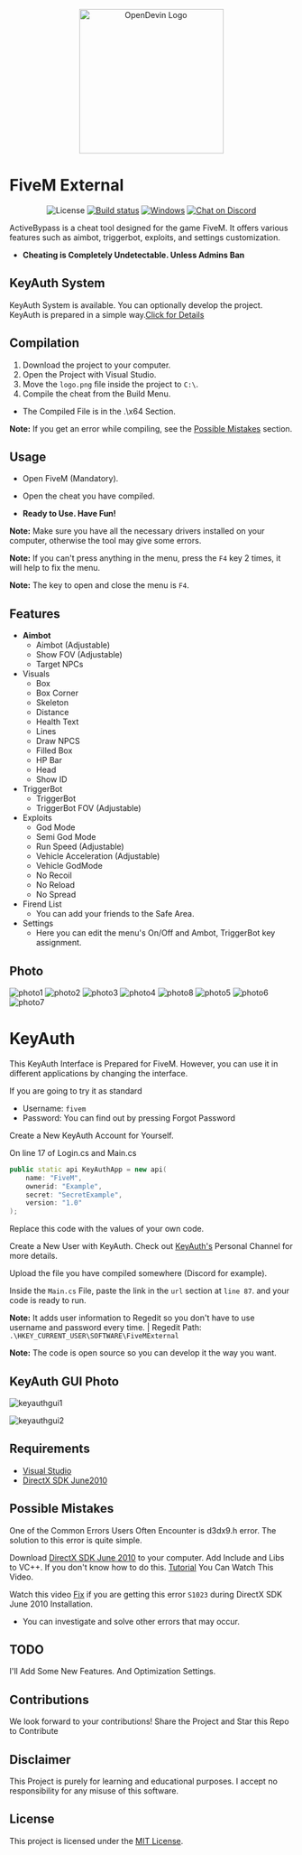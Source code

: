 <!--------------------------------------------------------------------------------------------------------------------->
<p align="center">
  <img alt="OpenDevin Logo" src="https://github.com/unknown144p/fiveam/assets/93508554/0c60b3e4-58ec-412a-9520-fa9e12f4a28d" width="256" />
</p>


# FiveM External
<div align="center">
   
  ![License](https://img.shields.io/badge/license-MIT-orange) [![Build status](https://ci.appveyor.com/api/projects/status/d2jnxclg20vd0o50?svg=true&branch=v1.x)](https://ci.appveyor.com/project/gabime/spdlog) [![Windows](https://github.com/SuperTux/supertux/actions/workflows/windows.yml/badge.svg?branch=master)](https://github.com/SuperTux/supertux/actions/workflows/windows.yml?branch=master) [![Chat on Discord](https://img.shields.io/badge/Discord-5865f2?logo=discord&logoColor=green)](https://discordapp.com/invite/ZdqEheK)
  
</div>


ActiveBypass is a cheat tool designed for the game FiveM. It offers various features such as aimbot, triggerbot, exploits, and settings customization.

- **Cheating is Completely Undetectable. Unless Admins Ban**
## KeyAuth System 

KeyAuth System is available. You can optionally develop the project.
KeyAuth is prepared in a simple way.[Click for Details](#KeyAuth)

<!--------------------------------------------------------------------------------------------------------------------->

## Compilation
1. Download the project to your computer.
2. Open the Project with Visual Studio.
3. Move the `logo.png` file inside the project to `C:\`.
4. Compile the cheat from the Build Menu.

- The Compiled File is in the .\x64 Section.

**Note:** If you get an error while compiling, see the [Possible Mistakes](#Possible-Mistakes) section.

<!--------------------------------------------------------------------------------------------------------------------->

## Usage

- Open FiveM (Mandatory).

- Open the cheat you have compiled.

- **Ready to Use. Have Fun!**

**Note:** Make sure you have all the necessary drivers installed on your computer, otherwise the tool may give some errors.

**Note:** If you can't press anything in the menu, press the `F4` key 2 times, it will help to fix the menu.

**Note:** The key to open and close the menu is `F4`.

<!--------------------------------------------------------------------------------------------------------------------->

## Features

- **Aimbot**
   - Aimbot (Adjustable)
   - Show FOV (Adjustable)
   - Target NPCs
- Visuals
   - Box
   - Box Corner
   - Skeleton
   - Distance
   - Health Text
   - Lines
   - Draw NPCS
   - Filled Box
   - HP Bar
   - Head
   - Show ID
- TriggerBot
   - TriggerBot
   - TriggerBot FOV (Adjustable)
- Exploits
   - God Mode
   - Semi God Mode
   - Run Speed (Adjustable)
   - Vehicle Acceleration (Adjustable)
   - Vehicle GodMode
   - No Recoil
   - No Reload
   - No Spread
- Firend List
   - You can add your friends to the Safe Area.
- Settings
   - Here you can edit the menu's On/Off and Ambot, TriggerBot key assignment.

<!--------------------------------------------------------------------------------------------------------------------->

## Photo

![photo1](https://github.com/unknown144p/fiveam/assets/93508554/16ef2363-3a0e-46f7-bf60-585cd2e31768)
![photo2](https://github.com/unknown144p/fiveam/assets/93508554/80bb2603-53b8-4f17-bfa9-86065bc07cdb)
![photo3](https://github.com/unknown144p/fiveam/assets/93508554/576e0ebf-c60b-4c7a-90a8-3202605e22dd)
![photo4](https://github.com/unknown144p/fiveam/assets/93508554/2ce58e39-45f1-4f68-85da-92c64c89d1f6)
![photo8](https://github.com/unknown144p/fiveam/assets/93508554/ffbe19df-6edc-48a7-bb60-2ac9f632a068)
![photo5](https://github.com/unknown144p/fiveam/assets/93508554/f26d655f-58d5-4233-a8ac-f06a269feae1)
![photo6](https://github.com/unknown144p/fiveam/assets/93508554/756cca63-efee-42f8-b247-73ad2498e5c1)
![photo7](https://github.com/unknown144p/fiveam/assets/93508554/a9f1483f-dd8f-4587-975a-d6f100917a27)

<!--------------------------------------------------------------------------------------------------------------------->

# KeyAuth

This KeyAuth Interface is Prepared for FiveM. However, you can use it in different applications by changing the interface.

If you are going to try it as standard
- Username: `fivem`
- Password: You can find out by pressing Forgot Password

Create a New KeyAuth Account for Yourself.

On line 17 of Login.cs and Main.cs

```c++
public static api KeyAuthApp = new api(
    name: "FiveM",
    ownerid: "Example",
    secret: "SecretExample",
    version: "1.0"
);
```

Replace this code with the values of your own code.

Create a New User with KeyAuth. Check out [KeyAuth's](https://www.youtube.com/@KeyAuth/videos) Personal Channel for more details.


Upload the file you have compiled somewhere (Discord for example).

Inside the `Main.cs` File, paste the link in the `url` section at `line 87`. and your code is ready to run.

**Note:** It adds user information to Regedit so you don't have to use username and password every time. | Regedit Path: `.\HKEY_CURRENT_USER\SOFTWARE\FiveMExternal`

**Note:** The code is open source so you can develop it the way you want.

<!--------------------------------------------------------------------------------------------------------------------->

## KeyAuth GUI Photo

![keyauthgui1](https://github.com/unknown144p/fiveam/assets/93508554/7050bf8b-c341-423a-b8bc-2059a46115cd)

![keyauthgui2](https://github.com/unknown144p/fiveam/assets/93508554/1eefb308-9566-4072-afb3-f3a46e251b99)

<!--------------------------------------------------------------------------------------------------------------------->

## Requirements

- [Visual Studio](https://visualstudio.microsoft.com/thank-you-downloading-visual-studio/?sku=Community&channel=Release&version=VS2022&source=VSLandingPage&passive=false&cid=2030)
- [DirectX SDK June2010](https://www.microsoft.com/en-us/download/details.aspx?id=6812)

<!--------------------------------------------------------------------------------------------------------------------->

## Possible Mistakes

One of the Common Errors Users Often Encounter is d3dx9.h error.
The solution to this error is quite simple.

Download [DirectX SDK June 2010](https://www.microsoft.com/en-us/download/details.aspx?id=6812) to your computer. Add Include and Libs to VC++. If you don't know how to do this. [Tutorial](https://www.youtube.com/watch?v=HbMt-hJuVts) You Can Watch This Video.

Watch this video [Fix](https://youtube.com/watch?v=Q6lsdOyWNQE) if you are getting this error `S1023` during DirectX SDK June 2010 Installation.

- You can investigate and solve other errors that may occur.

<!--------------------------------------------------------------------------------------------------------------------->


## TODO

I'll Add Some New Features. And Optimization Settings.

## Contributions

We look forward to your contributions! Share the Project and Star this Repo to Contribute

## Disclaimer

This Project is purely for learning and educational purposes. I accept no responsibility for any misuse of this software.

## License

This project is licensed under the [MIT License](LICENSE).

<!--------------------------------------------------------------------------------------------------------------------->
